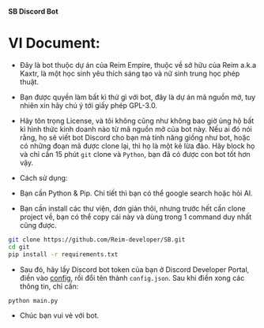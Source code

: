 **SB Discord Bot**

# VI Document:
* Đây là bot thuộc dự án của Reim Empire, thuộc về sở hữu của Reim a.k.a Kaxtr, là một học sinh yêu thích sáng tạo và nữ sinh trung học phép thuật.
* Bạn được quyền làm bất kì thứ gì với bot, đây là dự án mã nguồn mở, tuy nhiên xin hãy chú ý tới giấy phép GPL-3.0. 
* Hãy tôn trọng License, và tôi không cũng như không bao giờ ủng hộ bất kì hình thức kinh doanh nào từ mã nguồn mở của bot này. Nếu ai đó nói rằng, họ sẽ viết bot Discord cho bạn mà tính năng giống như bot, hoặc có những đoạn mã được clone lại, thì họ là một kẻ lừa đảo. Hãy block họ và chỉ cần 15 phút `git` clone và `Python`, bạn đã có được con bot tốt hơn vậy.

* Cách sử dụng:
* Bạn cần Python & Pip. Chi tiết thì bạn có thể google search hoặc hỏi AI.
* Bạn cần install các thư viện, đơn giản thôi, nhưng trước hết cần clone project về, bạn có thể copy cái này và dùng trong 1 command duy nhất cũng được.

```bash
git clone https://github.com/Reim-developer/SB.git
cd git
pip install -r requirements.txt
```

* Sau đó, hãy lấy Discord bot token của bạn ở Discord Developer Portal, điền vào [config](config/config.example.json), rồi đổi tên thành `config.json`. Sau khi điền xong các thông tin, chỉ cần:
```bash
python main.py
```
* Chúc bạn vui vẻ với bot.